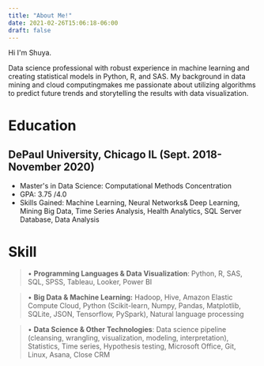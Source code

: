 ```yaml
---
title: "About Me!"
date: 2021-02-26T15:06:18-06:00
draft: false
---
```


Hi I'm Shuya.

Data science professional with robust experience in machine learning and creating statistical models in Python, R, and SAS. My background in data mining and cloud computingmakes me passionate about utilizing algorithms to predict future trends and storytelling the results with data visualization.


# **Education**
## DePaul University, Chicago IL    (Sept. 2018- November 2020)
- Master's in Data Science: Computational Methods Concentration
- GPA: 3.75 /4.0
- Skills Gained: Machine Learning, Neural Networks& Deep Learning, Mining Big Data, Time Series Analysis, Health Analytics, SQL Server Database, Data Analysis



# **Skill**

>• **Programming Languages & Data Visualization**: Python, R, SAS, SQL, SPSS, Tableau, Looker, Power BI

>• **Big Data & Machine Learning:** Hadoop, Hive, Amazon Elastic Compute Cloud, Python (Scikit-learn, Numpy, Pandas,
Matplotlib, SQLite, JSON, Tensorflow, PySpark), Natural language processing

>• **Data Science & Other Technologies**: Data science pipeline (cleansing, wrangling, visualization, modeling,
interpretation), Statistics, Time series, Hypothesis testing, Microsoft Office, Git, Linux, Asana, Close CRM


